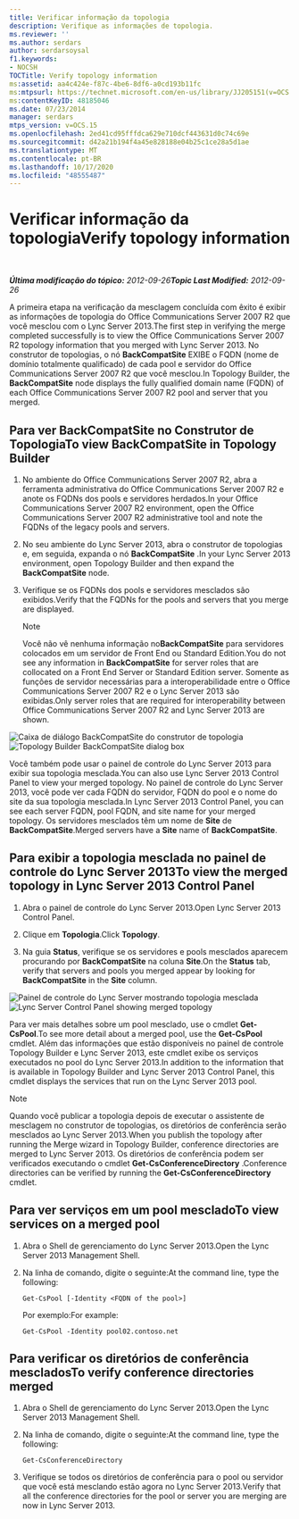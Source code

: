 ```yaml
---
title: Verificar informação da topologia
description: Verifique as informações de topologia.
ms.reviewer: ''
ms.author: serdars
author: serdarsoysal
f1.keywords:
- NOCSH
TOCTitle: Verify topology information
ms:assetid: aa4c424e-f87c-4be6-8df6-a0cd193b11fc
ms:mtpsurl: https://technet.microsoft.com/en-us/library/JJ205151(v=OCS.15)
ms:contentKeyID: 48185046
ms.date: 07/23/2014
manager: serdars
mtps_version: v=OCS.15
ms.openlocfilehash: 2ed41cd95fffdca629e710dcf443631d0c74c69e
ms.sourcegitcommit: d42a21b194f4a45e828188e04b25c1ce28a5d1ae
ms.translationtype: MT
ms.contentlocale: pt-BR
ms.lasthandoff: 10/17/2020
ms.locfileid: "48555487"
---
```

# <a name="verify-topology-information"></a><span data-ttu-id="53f36-103">Verificar informação da topologia</span><span class="sxs-lookup"><span data-stu-id="53f36-103">Verify topology information</span></span>

<div data-xmlns="http://www.w3.org/1999/xhtml">

<div class="topic" data-xmlns="http://www.w3.org/1999/xhtml" data-msxsl="urn:schemas-microsoft-com:xslt" data-cs="https://msdn.microsoft.com/">

<div data-asp="https://msdn2.microsoft.com/asp">



</div>

<div id="mainSection">

<div id="mainBody">

<span> </span>

<span data-ttu-id="53f36-104">_**Última modificação do tópico:** 2012-09-26_</span><span class="sxs-lookup"><span data-stu-id="53f36-104">_**Topic Last Modified:** 2012-09-26_</span></span>

<span data-ttu-id="53f36-105">A primeira etapa na verificação da mesclagem concluída com êxito é exibir as informações de topologia do Office Communications Server 2007 R2 que você mesclou com o Lync Server 2013.</span><span class="sxs-lookup"><span data-stu-id="53f36-105">The first step in verifying the merge completed successfully is to view the Office Communications Server 2007 R2 topology information that you merged with Lync Server 2013.</span></span> <span data-ttu-id="53f36-106">No construtor de topologias, o nó **BackCompatSite** EXIBE o FQDN (nome de domínio totalmente qualificado) de cada pool e servidor do Office Communications Server 2007 R2 que você mesclou.</span><span class="sxs-lookup"><span data-stu-id="53f36-106">In Topology Builder, the **BackCompatSite** node displays the fully qualified domain name (FQDN) of each Office Communications Server 2007 R2 pool and server that you merged.</span></span>

<div>

## <a name="to-view-backcompatsite-in-topology-builder"></a><span data-ttu-id="53f36-107">Para ver BackCompatSite no Construtor de Topologia</span><span class="sxs-lookup"><span data-stu-id="53f36-107">To view BackCompatSite in Topology Builder</span></span>

1.  <span data-ttu-id="53f36-108">No ambiente do Office Communications Server 2007 R2, abra a ferramenta administrativa do Office Communications Server 2007 R2 e anote os FQDNs dos pools e servidores herdados.</span><span class="sxs-lookup"><span data-stu-id="53f36-108">In your Office Communications Server 2007 R2 environment, open the Office Communications Server 2007 R2 administrative tool and note the FQDNs of the legacy pools and servers.</span></span>

2.  <span data-ttu-id="53f36-109">No seu ambiente do Lync Server 2013, abra o construtor de topologias e, em seguida, expanda o nó **BackCompatSite** .</span><span class="sxs-lookup"><span data-stu-id="53f36-109">In your Lync Server 2013 environment, open Topology Builder and then expand the **BackCompatSite** node.</span></span>

3.  <span data-ttu-id="53f36-110">Verifique se os FQDNs dos pools e servidores mesclados são exibidos.</span><span class="sxs-lookup"><span data-stu-id="53f36-110">Verify that the FQDNs for the pools and servers that you merge are displayed.</span></span>
    
    <div>
    

    > [!NOTE]  
    > <span data-ttu-id="53f36-111">Você não vê nenhuma informação no<STRONG>BackCompatSite</STRONG> para servidores colocados em um servidor de Front End ou Standard Edition.</span><span class="sxs-lookup"><span data-stu-id="53f36-111">You do not see any information in <STRONG>BackCompatSite</STRONG> for server roles that are collocated on a Front End Server or Standard Edition server.</span></span> <span data-ttu-id="53f36-112">Somente as funções de servidor necessárias para a interoperabilidade entre o Office Communications Server 2007 R2 e o Lync Server 2013 são exibidas.</span><span class="sxs-lookup"><span data-stu-id="53f36-112">Only server roles that are required for interoperability between Office Communications Server 2007 R2 and Lync Server 2013 are shown.</span></span>

    
    </div>

<span data-ttu-id="53f36-113">![Caixa de diálogo BackCompatSite do construtor de topologia](images/JJ205243.62751c76-f018-4c6d-bb48-c61ef8974d31(OCS.15).jpg "Caixa de diálogo BackCompatSite do construtor de topologia")</span><span class="sxs-lookup"><span data-stu-id="53f36-113">![Topology Builder BackCompatSite dialog box](images/JJ205243.62751c76-f018-4c6d-bb48-c61ef8974d31(OCS.15).jpg "Topology Builder BackCompatSite dialog box")</span></span>

<span data-ttu-id="53f36-114">Você também pode usar o painel de controle do Lync Server 2013 para exibir sua topologia mesclada.</span><span class="sxs-lookup"><span data-stu-id="53f36-114">You can also use Lync Server 2013 Control Panel to view your merged topology.</span></span> <span data-ttu-id="53f36-115">No painel de controle do Lync Server 2013, você pode ver cada FQDN do servidor, FQDN do pool e o nome do site da sua topologia mesclada.</span><span class="sxs-lookup"><span data-stu-id="53f36-115">In Lync Server 2013 Control Panel, you can see each server FQDN, pool FQDN, and site name for your merged topology.</span></span> <span data-ttu-id="53f36-116">Os servidores mesclados têm um nome de **Site** de **BackCompatSite**.</span><span class="sxs-lookup"><span data-stu-id="53f36-116">Merged servers have a **Site** name of **BackCompatSite**.</span></span>

</div>

<div>

## <a name="to-view-the-merged-topology-in-lync-server-2013-control-panel"></a><span data-ttu-id="53f36-117">Para exibir a topologia mesclada no painel de controle do Lync Server 2013</span><span class="sxs-lookup"><span data-stu-id="53f36-117">To view the merged topology in Lync Server 2013 Control Panel</span></span>

1.  <span data-ttu-id="53f36-118">Abra o painel de controle do Lync Server 2013.</span><span class="sxs-lookup"><span data-stu-id="53f36-118">Open Lync Server 2013 Control Panel.</span></span>

2.  <span data-ttu-id="53f36-119">Clique em **Topologia**.</span><span class="sxs-lookup"><span data-stu-id="53f36-119">Click **Topology**.</span></span>

3.  <span data-ttu-id="53f36-120">Na guia **Status**, verifique se os servidores e pools mesclados aparecem procurando por **BackCompatSite** na coluna **Site**.</span><span class="sxs-lookup"><span data-stu-id="53f36-120">On the **Status** tab, verify that servers and pools you merged appear by looking for **BackCompatSite** in the **Site** column.</span></span>

<span data-ttu-id="53f36-121">![Painel de controle do Lync Server mostrando topologia mesclada](images/JJ205151.f986ddd4-2040-454d-9389-7f6154b59cc9(OCS.15).jpg "Painel de controle do Lync Server mostrando topologia mesclada")</span><span class="sxs-lookup"><span data-stu-id="53f36-121">![Lync Server Control Panel showing merged topology](images/JJ205151.f986ddd4-2040-454d-9389-7f6154b59cc9(OCS.15).jpg "Lync Server Control Panel showing merged topology")</span></span>

<span data-ttu-id="53f36-122">Para ver mais detalhes sobre um pool mesclado, use o cmdlet **Get-CsPool**.</span><span class="sxs-lookup"><span data-stu-id="53f36-122">To see more detail about a merged pool, use the **Get-CsPool** cmdlet.</span></span> <span data-ttu-id="53f36-123">Além das informações que estão disponíveis no painel de controle Topology Builder e Lync Server 2013, este cmdlet exibe os serviços executados no pool do Lync Server 2013.</span><span class="sxs-lookup"><span data-stu-id="53f36-123">In addition to the information that is available in Topology Builder and Lync Server 2013 Control Panel, this cmdlet displays the services that run on the Lync Server 2013 pool.</span></span>

<div>


> [!NOTE]  
> <span data-ttu-id="53f36-124">Quando você publicar a topologia depois de executar o assistente de mesclagem no construtor de topologias, os diretórios de conferência serão mesclados ao Lync Server 2013.</span><span class="sxs-lookup"><span data-stu-id="53f36-124">When you publish the topology after running the Merge wizard in Topology Builder, conference directories are merged to Lync Server 2013.</span></span> <span data-ttu-id="53f36-125">Os diretórios de conferência podem ser verificados executando o cmdlet <STRONG>Get-CsConferenceDirectory</STRONG> .</span><span class="sxs-lookup"><span data-stu-id="53f36-125">Conference directories can be verified by running the <STRONG>Get-CsConferenceDirectory</STRONG> cmdlet.</span></span>



</div>

</div>

<div>

## <a name="to-view-services-on-a-merged-pool"></a><span data-ttu-id="53f36-126">Para ver serviços em um pool mesclado</span><span class="sxs-lookup"><span data-stu-id="53f36-126">To view services on a merged pool</span></span>

1.  <span data-ttu-id="53f36-127">Abra o Shell de gerenciamento do Lync Server 2013.</span><span class="sxs-lookup"><span data-stu-id="53f36-127">Open the Lync Server 2013 Management Shell.</span></span>

2.  <span data-ttu-id="53f36-128">Na linha de comando, digite o seguinte:</span><span class="sxs-lookup"><span data-stu-id="53f36-128">At the command line, type the following:</span></span>
    
        Get-CsPool [-Identity <FQDN of the pool>]
    
    <span data-ttu-id="53f36-129">Por exemplo:</span><span class="sxs-lookup"><span data-stu-id="53f36-129">For example:</span></span>
    
        Get-CsPool -Identity pool02.contoso.net

</div>

<div>

## <a name="to-verify-conference-directories-merged"></a><span data-ttu-id="53f36-130">Para verificar os diretórios de conferência mesclados</span><span class="sxs-lookup"><span data-stu-id="53f36-130">To verify conference directories merged</span></span>

1.  <span data-ttu-id="53f36-131">Abra o Shell de gerenciamento do Lync Server 2013.</span><span class="sxs-lookup"><span data-stu-id="53f36-131">Open the Lync Server 2013 Management Shell.</span></span>

2.  <span data-ttu-id="53f36-132">Na linha de comando, digite o seguinte:</span><span class="sxs-lookup"><span data-stu-id="53f36-132">At the command line, type the following:</span></span>
    
        Get-CsConferenceDirectory

3.  <span data-ttu-id="53f36-133">Verifique se todos os diretórios de conferência para o pool ou servidor que você está mesclando estão agora no Lync Server 2013.</span><span class="sxs-lookup"><span data-stu-id="53f36-133">Verify that all the conference directories for the pool or server you are merging are now in Lync Server 2013.</span></span>

</div>

</div>

<span> </span>

</div>

</div>

</div>


